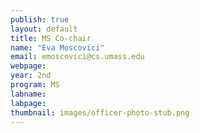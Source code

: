 ```yaml
---
publish: true
layout: default
title: MS Co-chair
name: "Eva Moscovici"
email: emoscovici@cs.umass.edu 
webpage: 
year: 2nd
program: MS
labname: 
labpage: 
thumbnail: images/officer-photo-stub.png
---
```

